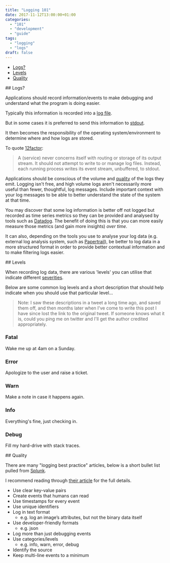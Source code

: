 ```yaml
---
title: "Logging 101"
date: 2017-11-12T13:00:00+01:00
categories:
  - "101"
  - "development"
  - "guide"
tags:
  - "logging"
  - "logs"
draft: false
---
```


- [Logs?](#1)
- [Levels](#2)
- [Quality](#3)

<div id="1"></div>
## Logs?

Applications should record information/events to make debugging and understand what the program is doing easier.

Typically this information is recorded into a [log file](https://en.wikipedia.org/wiki/Log_file).

But in some cases it is preferred to send this information to [stdout](https://en.wikipedia.org/wiki/Standard_streams). 

It then becomes the responsibility of the operating system/environment to determine where and how logs are stored. 

To quote [12factor](https://12factor.net/logs):

> A (service) never concerns itself with routing or storage of its output stream. It should not attempt to write to or manage log files. Instead, each running process writes its event stream, unbuffered, to stdout.

Applications should be conscious of the volume and [quality](#3) of the logs they emit. Logging isn't free, and high volume logs aren't necessarily more useful than fewer, thoughtful, log messages. Include important context with your log messages to be able to better understand the state of the system at that time.

You may discover that some log information is better off not logged but recorded as time series metrics so they can be provided and analysed by tools such as [Datadog](https://www.datadoghq.com/). The benefit of doing this is that you can more easily measure those metrics (and gain more insights) _over time_.

It can also, depending on the tools you use to analyse your log data (e.g. external log analysis system, such as [Papertrail](https://papertrailapp.com/)), be better to log data in a more structured format in order to provide better contextual information and to make filtering logs easier.

<div id="2"></div>
## Levels

When recording log data, there are various 'levels' you can utilise that indicate different [severities](https://en.wikipedia.org/wiki/Syslog#Severity_level).

Below are some common log levels and a short description that should help indicate when you should use that particular level...

> Note: I saw these descriptions in a tweet a long time ago, and saved them off, and then months later when I've come to write this post I have since lost the link to the original tweet. If someone knows what it is, could you ping me on twitter and I'll get the author credited appropriately.

### Fatal

<p class="ll-fatal">Wake me up at 4am on a Sunday.</p>

### Error

<p class="ll-error">Apologize to the user and raise a ticket.</p>

### Warn

<p class="ll-warn">Make a note in case it happens again.</p>

### Info

<p class="ll-info">Everything's fine, just checking in.</p>

### Debug

<p class="ll-debug">Fill my hard-drive with stack traces.</p>

<div id="3"></div>
## Quality

There are many "logging best practice" articles, below is a short bullet list pulled from [Splunk](http://dev.splunk.com/view/logging/SP-CAAAFCK).

I recommend reading through [their article](http://dev.splunk.com/view/logging/SP-CAAAFCK) for the full details.

- Use clear key-value pairs
- Create events that humans can read
- Use timestamps for every event
- Use unique identifiers
- Log in text format 
  - e.g. log an image’s attributes, but not the binary data itself
- Use developer-friendly formats
  - e.g. json
- Log more than just debugging events
- Use categories/levels
  - e.g. info, warn, error, debug
- Identify the source
- Keep multi-line events to a minimum
